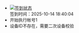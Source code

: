 - [![签到状态](https://github.com/womade/Cloud189-Actions/actions/workflows/main.yml/badge.svg?branch=main)](https://github.com/womade/Cloud189-Actions/actions/workflows/main.yml) <br> 签到时间：2025-10-14 18:40:04
- 开始执行帐号1
- 设备ID不存在，需要二次设备校验
